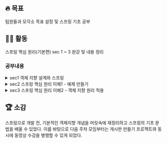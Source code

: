 ## 🔥 목표 
  팀원들과 모각소 목표 설정 및 스프링 기초 공부
## 👩‍💻 활동
  스프링 핵심 원리(기본편) sec 1 ~ 3 완강 및 내용 정리
  
  ### 공부내용
 
<details>
<summary>sec1 객체 지향 설계와 스프링</summary>
 
### **스프링**

- **자바** 언어 기반의 프레임워크
- 좋은 **객체 지향** 애플리케이션 개발이 가능하도록 도움 (다형성을 극대화해서 이용하게 해줌)

### **좋은 객체 지향 프로그래밍이란**

- **객체 지향 프로그래밍** : 컴퓨터 프로그램을 객체들의 모임으로 봄 → 각각의 객체가 협력함
- **유연 + 변경 용이**
    
    = 컴포넌트를 쉽고 유연하게 변경 가능하면서 개발 가능
    
    = **다형성(polymorphism)**
    
    - **역할/구현**을 분리
        - 클라이언트는 대상(인터페이스)의 역할만 알면 됨
        - 클라이언트는 대상의 내부 구조 몰라도 됨 + 내부 구조 변경되어도 영향 X
        - 클라이언트는 대상 자체를 변경해도 영향 X
        - 확장 가능한 설계
        - 인터페이스를 안정적으로 잘 설계하는 것이 중요
    - 객체의 **협력**이라는 관계
        - 혼자 있는 객체는 없음
        - 클라이언트 - 요청, 서버 - 응답
        - 수많은 객체 클라이언트 ↔ 객체 서버가 서로 협력 관계
    
    ➡️ 클라이언트를 변경하지 않고, 서버의 구현 기능을 유연하게 변경
    
- **좋은 객체 지향 설계의 5가지 원칙 (SOLID)**
    - **SRP : 단일 책임 원칙**(single responsibility principle)
        - 한 클래스는 하나의 책임만 가짐
        - 변경 시 파급효과⬇️
    - **OCP : 개방-폐쇄 원칙**(open/closed principle)
        - 확장에는 open, 변경에는 close
    - **LSP : 리스코프 치환 원칙**(liskov substitution principle)
        - 객체는 프로그램의 정확성을 깨뜨리지 않고, 하위 타입의 인스턴스로 변경 가능
    - **ISP : 인터페이스 분리 원칙**(interface segregation principle)
        - 특정 클라이언트를 위한 인터페이스를 여러개로 둠
        - 인터페이스 명확, 대체가능성⬆️
    - **DIP : 의존관계 역전 원칙**(dependency inversion principle)
        - 추상화에 의존해야지, 구체화에 의존하면 안됨
            
            = 구현 클래스에 의존하지 말고, 인터페이스에 의존해야됨
            
            = 역할에 의존하게 해야됨 
            
    💡 다형성만으로 OCP, DIP 지킬 수 없음 → 뭔가 더 필요함

### **객체 지향 프로그래밍 & 스프링**

- 스프링은 다음 기술로 다형성 + OCP, DIP 지원
    - DI(Dependency Injection) : 의존관계, 의존성 주입
    - DI 컨테이너 제공
- 클라이언트 코드의 변경 없이 확장 가능
- 쉽게 부품 교체하듯 개발 가능
</details>

<details>
<summary>sec2 스프링 핵심 원리 이해1 - 예제 만들기</summary>
 
ㅇㅇ
</details>


<details>
<summary>sec3 스프링 핵심 원리 이해2 - 객체 지향 원리 적용</summary>
 
ㅇㅇ
</details>


## 🏆 소감 
  스프링으로 개발 전, 기본적인 객체지향 개념을 머릿속에 재정리하고 스프링의 기초 문법을 배울 수 있었다. 이를 바탕으로 다음 주차 모임부터는 게시판 만들기 프로젝트와 동시에 동영상 수강을 병행할 수 있게 되었다.
 
